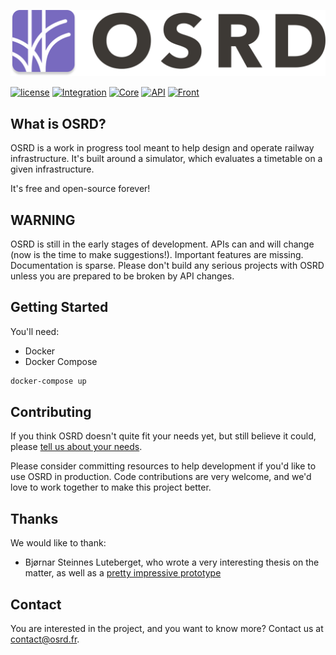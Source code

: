 [![OSRD](assets/branding/osrd_small.svg)](https://github.com/DGEXSolutions/osrd)

[![license](https://img.shields.io/badge/license-LGPL-blue.svg)](https://github.com/DGEXSolutions/osrd/blob/dev/LICENSE)
[![Integration](https://github.com/DGEXSolutions/osrd/actions/workflows/integration_tests.yml/badge.svg)](https://github.com/DGEXSolutions/osrd/actions/workflows/integration_tests.yml)
[![Core](https://github.com/DGEXSolutions/osrd/actions/workflows/core.yml/badge.svg)](https://github.com/DGEXSolutions/osrd/actions/workflows/core.yml)
[![API](https://github.com/DGEXSolutions/osrd/actions/workflows/api.yml/badge.svg)](https://github.com/DGEXSolutions/osrd/actions/workflows/api.yml)
[![Front](https://github.com/DGEXSolutions/osrd/actions/workflows/front.yml/badge.svg)](https://github.com/DGEXSolutions/osrd/actions/workflows/front.yml)

## What is OSRD?

OSRD is a work in progress tool meant to help design and operate railway infrastructure.
It's built around a simulator, which evaluates a timetable on a given infrastructure.

It's free and open-source forever!

## WARNING

OSRD is still in the early stages of development.
APIs can and will change (now is the time to make suggestions!).
Important features are missing. Documentation is sparse.
Please don't build any serious projects with OSRD unless you are prepared to be broken by API changes.

## Getting Started

You'll need:
 - Docker
 - Docker Compose

```sh
docker-compose up
```

## Contributing

If you think OSRD doesn't quite fit your needs yet, but still believe it could,
please [tell us about your needs](https://github.com/DGEXSolutions/osrd/issues/new).

Please consider committing resources to help development if you'd like to use OSRD in production.
Code contributions are very welcome, and we'd love to work together to make this project better.

## Thanks

We would like to thank:

 - Bjørnar Steinnes Luteberget, who wrote a very interesting thesis on the matter,
   as well as a [pretty impressive prototype](https://github.com/luteberget/junction)

## Contact

You are interested in the project, and you want to know more? Contact us at <contact@osrd.fr>.
